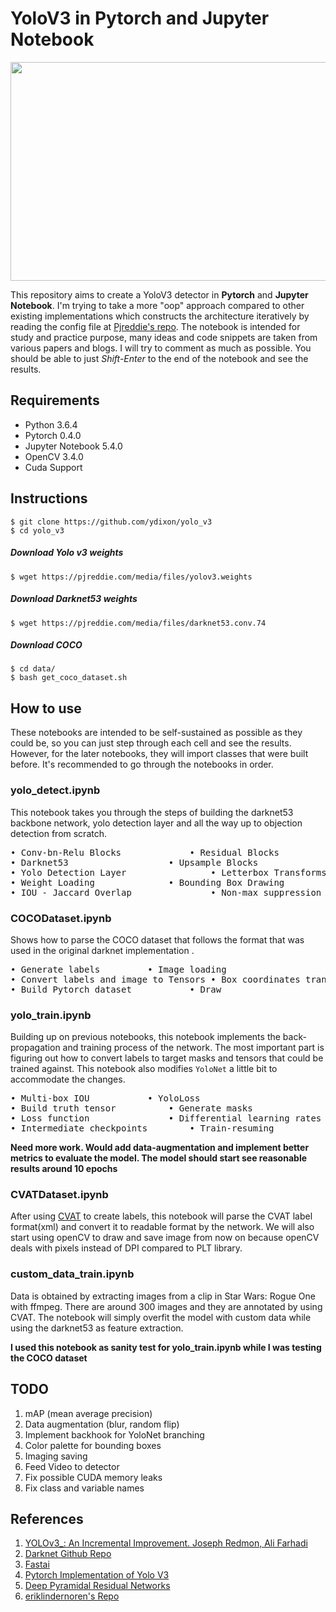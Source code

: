 
# YoloV3 in Pytorch and Jupyter Notebook
<p align="center">
  <img width="630" height="350" src="x_wing.gif">
</p>

This repository aims to create a YoloV3 detector in **Pytorch** and **Jupyter Notebook**. I'm trying to take a more "oop" approach compared to other existing implementations which constructs the architecture iteratively by reading the config file at [Pjreddie's repo](https://github.com/pjreddie/darknet/blob/master/cfg/yolov3.cfg). The notebook is intended for study and practice purpose, many ideas and code snippets are taken from various papers and blogs. I will try to comment as much as possible. You should be able to just *Shift-Enter* to the end of the notebook and see the results.

## Requirements

 - Python 3.6.4
 - Pytorch 0.4.0
 - Jupyter Notebook 5.4.0
 - OpenCV 3.4.0
 - Cuda Support

## Instructions
    $ git clone https://github.com/ydixon/yolo_v3
    $ cd yolo_v3
##### Download Yolo v3 weights
	$ wget https://pjreddie.com/media/files/yolov3.weights
##### Download Darknet53 weights
	$ wget https://pjreddie.com/media/files/darknet53.conv.74
##### Download COCO
    $ cd data/
    $ bash get_coco_dataset.sh

## How to use
These notebooks are intended to be self-sustained as possible as they could be, so you can just step through each cell and see the results. However, for the later notebooks, they will import classes that were built before. It's recommended to go through the notebooks in order.
### yolo_detect.ipynb
This notebook takes you through the steps of building the darknet53 backbone network, yolo detection layer and all the way up to objection detection from scratch.
<pre>
&#8226; Conv-bn-Relu Blocks				&#8226; Residual Blocks
&#8226; Darknet53					&#8226; Upsample Blocks
&#8226; Yolo Detection Layer				&#8226; Letterbox Transforms
&#8226; Weight Loading				&#8226; Bounding Box Drawing
&#8226; IOU - Jaccard Overlap				&#8226; Non-max suppression (NMS)
</pre>
### COCODataset.ipynb
Shows how to parse the COCO dataset that follows the format that was used in the original darknet implementation .
<pre>
&#8226; Generate labels			&#8226; Image loading
&#8226; Convert labels and image to Tensors	&#8226; Box coordinates transforms
&#8226; Build Pytorch dataset			&#8226; Draw
</pre>
### yolo_train.ipynb
Building up on previous notebooks, this notebook implements the back-propagation and training process of the network. The most important part is figuring out how to convert labels to target masks and tensors that could be trained against. This notebook also modifies `YoloNet` a little bit to accommodate the changes.
<pre>
&#8226; Multi-box IOU 			&#8226; YoloLoss
&#8226; Build truth tensor			&#8226; Generate masks
&#8226; Loss function				&#8226; Differential learning rates
&#8226; Intermediate checkpoints		&#8226; Train-resuming
</pre>
**Need more work. Would add data-augmentation and implement better metrics to evaluate the model. The model should start see reasonable results around 10 epochs**
### CVATDataset.ipynb
After using [CVAT](https://github.com/opencv/cvat) to create labels, this notebook will parse the CVAT label format(xml) and convert it to readable format by the network. We will also start using openCV to draw and save image from now on because openCV deals with pixels instead of DPI compared to PLT library. 
### custom_data_train.ipynb
Data is obtained by extracting images from a clip in Star Wars: Rogue One with ffmpeg. There are around 300 images and they are annotated by using CVAT. The notebook will simply overfit the model with custom data while using the darknet53 as feature extraction.

**I used this notebook as sanity test for yolo_train.ipynb while I was testing the COCO dataset**
## TODO
  1. mAP (mean average precision)
  2. Data augmentation (blur, random flip)
  3. Implement backhook for YoloNet branching
  4. Color palette for bounding boxes
  5. Imaging saving
  6. Feed Video to detector
  7. Fix possible CUDA memory leaks
  8. Fix class and variable names


## References

1. [YOLOv3_: An Incremental Improvement. Joseph Redmon, Ali Farhadi ](https://pjreddie.com/media/files/papers/YOLOv3.pdf) 
2. [Darknet Github Repo](https://github.com/pjreddie/darknet)
3. [Fastai](http://www.fast.ai/)
4. [Pytorch Implementation of Yolo V3](https://github.com/ayooshkathuria/pytorch-yolo-v3)
5. [Deep Pyramidal Residual Networks](https://arxiv.org/abs/1610.02915)
6. [eriklindernoren's Repo](https://github.com/eriklindernoren/PyTorch-YOLOv3)
